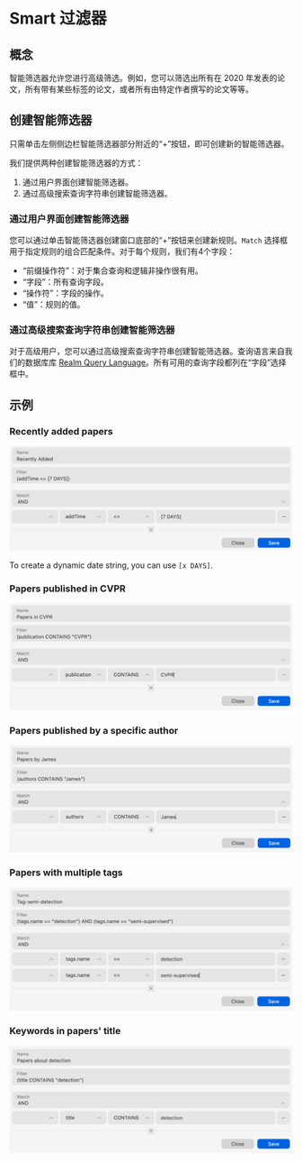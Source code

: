 # Smart 过滤器

## 概念
智能筛选器允许您进行高级筛选。例如，您可以筛选出所有在 2020 年发表的论文，所有带有某些标签的论文，或者所有由特定作者撰写的论文等等。

## 创建智能筛选器
只需单击左侧侧边栏智能筛选器部分附近的“+”按钮，即可创建新的智能筛选器。

我们提供两种创建智能筛选器的方式：

1. 通过用户界面创建智能筛选器。
2. 通过高级搜索查询字符串创建智能筛选器。

### 通过用户界面创建智能筛选器
您可以通过单击智能筛选器创建窗口底部的“+”按钮来创建新规则。`Match` 选择框用于指定规则的组合匹配条件。对于每个规则，我们有4个字段：

- “前缀操作符”：对于集合查询和逻辑非操作很有用。
- “字段”：所有查询字段。
- “操作符”：字段的操作。
- “值”：规则的值。

### 通过高级搜索查询字符串创建智能筛选器
对于高级用户，您可以通过高级搜索查询字符串创建智能筛选器。查询语言来自我们的数据库库 [Realm Query Language](https://www.mongodb.com/docs/realm-sdks/js/latest/tutorial-query-language.html)。所有可用的查询字段都列在“字段”选择框中。

## 示例

### Recently added papers
![](../../public/assets/images/guide/smart-filter/recent.png)

To create a dynamic date string, you can use `[x DAYS]`.

### Papers published in CVPR
![](../../public/assets/images/guide/smart-filter/pub.png)

### Papers published by a specific author
![](../../public/assets/images/guide/smart-filter/author.png)

### Papers with multiple tags
![](../../public/assets/images/guide/smart-filter/tag.png)

### Keywords in papers' title
![](../../public/assets/images/guide/smart-filter/title.png)